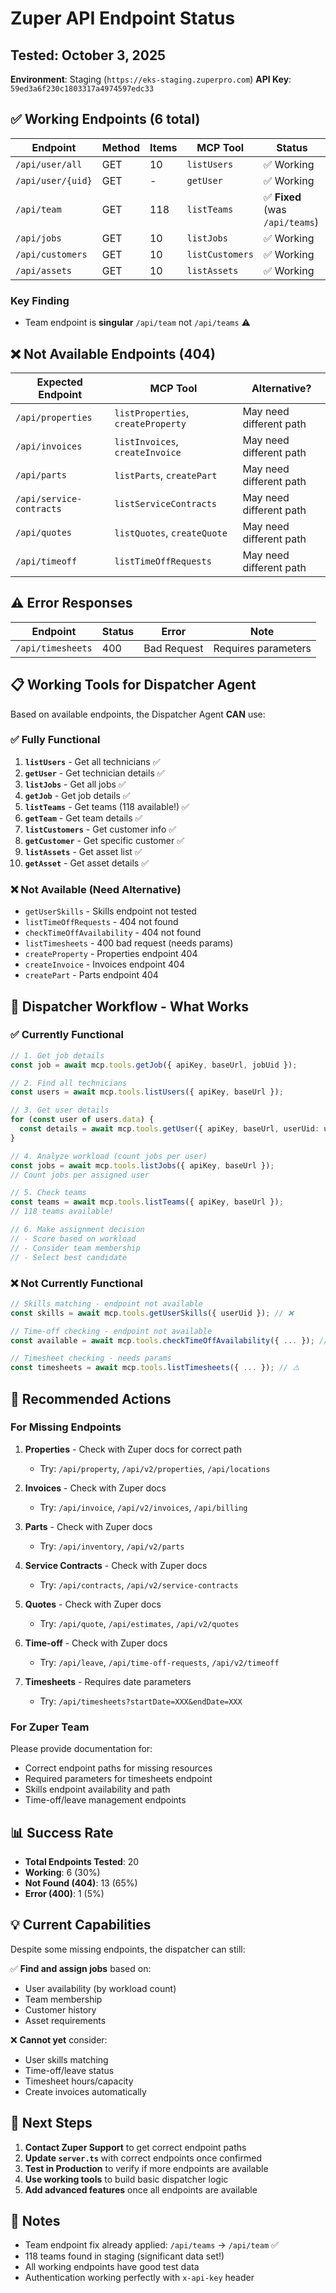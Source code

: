 # Zuper API Endpoint Status

## Tested: October 3, 2025
**Environment**: Staging (`https://eks-staging.zuperpro.com`)
**API Key**: `59ed3a6f230c1803317a4974597edc33`

## ✅ Working Endpoints (6 total)

| Endpoint | Method | Items | MCP Tool | Status |
|----------|--------|-------|----------|--------|
| `/api/user/all` | GET | 10 | `listUsers` | ✅ Working |
| `/api/user/{uid}` | GET | - | `getUser` | ✅ Working |
| `/api/team` | GET | 118 | `listTeams` | ✅ **Fixed** (was `/api/teams`) |
| `/api/jobs` | GET | 10 | `listJobs` | ✅ Working |
| `/api/customers` | GET | 10 | `listCustomers` | ✅ Working |
| `/api/assets` | GET | 10 | `listAssets` | ✅ Working |

### Key Finding
- Team endpoint is **singular** `/api/team` not `/api/teams` ⚠️

## ❌ Not Available Endpoints (404)

| Expected Endpoint | MCP Tool | Alternative? |
|-------------------|----------|--------------|
| `/api/properties` | `listProperties`, `createProperty` | May need different path |
| `/api/invoices` | `listInvoices`, `createInvoice` | May need different path |
| `/api/parts` | `listParts`, `createPart` | May need different path |
| `/api/service-contracts` | `listServiceContracts` | May need different path |
| `/api/quotes` | `listQuotes`, `createQuote` | May need different path |
| `/api/timeoff` | `listTimeOffRequests` | May need different path |

## ⚠️ Error Responses

| Endpoint | Status | Error | Note |
|----------|--------|-------|------|
| `/api/timesheets` | 400 | Bad Request | Requires parameters |

## 📋 Working Tools for Dispatcher Agent

Based on available endpoints, the Dispatcher Agent **CAN** use:

### ✅ Fully Functional
1. **`listUsers`** - Get all technicians ✅
2. **`getUser`** - Get technician details ✅
3. **`listJobs`** - Get all jobs ✅
4. **`getJob`** - Get job details ✅
5. **`listTeams`** - Get teams (118 available!) ✅
6. **`getTeam`** - Get team details ✅
7. **`listCustomers`** - Get customer info ✅
8. **`getCustomer`** - Get specific customer ✅
9. **`listAssets`** - Get asset list ✅
10. **`getAsset`** - Get asset details ✅

### ❌ Not Available (Need Alternative)
- `getUserSkills` - Skills endpoint not tested
- `listTimeOffRequests` - 404 not found
- `checkTimeOffAvailability` - 404 not found
- `listTimesheets` - 400 bad request (needs params)
- `createProperty` - Properties endpoint 404
- `createInvoice` - Invoices endpoint 404
- `createPart` - Parts endpoint 404

## 🎯 Dispatcher Workflow - What Works

### ✅ Currently Functional

```typescript
// 1. Get job details
const job = await mcp.tools.getJob({ apiKey, baseUrl, jobUid });

// 2. Find all technicians
const users = await mcp.tools.listUsers({ apiKey, baseUrl });

// 3. Get user details
for (const user of users.data) {
  const details = await mcp.tools.getUser({ apiKey, baseUrl, userUid: user.user_uid });
}

// 4. Analyze workload (count jobs per user)
const jobs = await mcp.tools.listJobs({ apiKey, baseUrl });
// Count jobs per assigned user

// 5. Check teams
const teams = await mcp.tools.listTeams({ apiKey, baseUrl });
// 118 teams available!

// 6. Make assignment decision
// - Score based on workload
// - Consider team membership
// - Select best candidate
```

### ❌ Not Currently Functional

```typescript
// Skills matching - endpoint not available
const skills = await mcp.tools.getUserSkills({ userUid }); // ❌

// Time-off checking - endpoint not available
const available = await mcp.tools.checkTimeOffAvailability({ ... }); // ❌

// Timesheet checking - needs params
const timesheets = await mcp.tools.listTimesheets({ ... }); // ⚠️
```

## 🔧 Recommended Actions

### For Missing Endpoints

1. **Properties** - Check with Zuper docs for correct path
   - Try: `/api/property`, `/api/v2/properties`, `/api/locations`

2. **Invoices** - Check with Zuper docs
   - Try: `/api/invoice`, `/api/v2/invoices`, `/api/billing`

3. **Parts** - Check with Zuper docs
   - Try: `/api/inventory`, `/api/v2/parts`

4. **Service Contracts** - Check with Zuper docs
   - Try: `/api/contracts`, `/api/v2/service-contracts`

5. **Quotes** - Check with Zuper docs
   - Try: `/api/quote`, `/api/estimates`, `/api/v2/quotes`

6. **Time-off** - Check with Zuper docs
   - Try: `/api/leave`, `/api/time-off-requests`, `/api/v2/timeoff`

7. **Timesheets** - Requires date parameters
   - Try: `/api/timesheets?startDate=XXX&endDate=XXX`

### For Zuper Team

Please provide documentation for:
- Correct endpoint paths for missing resources
- Required parameters for timesheets endpoint
- Skills endpoint availability and path
- Time-off/leave management endpoints

## 📊 Success Rate

- **Total Endpoints Tested**: 20
- **Working**: 6 (30%)
- **Not Found (404)**: 13 (65%)
- **Error (400)**: 1 (5%)

## 💡 Current Capabilities

Despite some missing endpoints, the dispatcher can still:

✅ **Find and assign jobs** based on:
- User availability (by workload count)
- Team membership
- Customer history
- Asset requirements

❌ **Cannot yet** consider:
- User skills matching
- Time-off/leave status
- Timesheet hours/capacity
- Create invoices automatically

## 🚀 Next Steps

1. **Contact Zuper Support** to get correct endpoint paths
2. **Update `server.ts`** with correct endpoints once confirmed
3. **Test in Production** to verify if more endpoints are available
4. **Use working tools** to build basic dispatcher logic
5. **Add advanced features** once all endpoints are available

## 📝 Notes

- Team endpoint fix already applied: `/api/teams` → `/api/team` ✅
- 118 teams found in staging (significant data set!)
- All working endpoints have good test data
- Authentication working perfectly with `x-api-key` header
